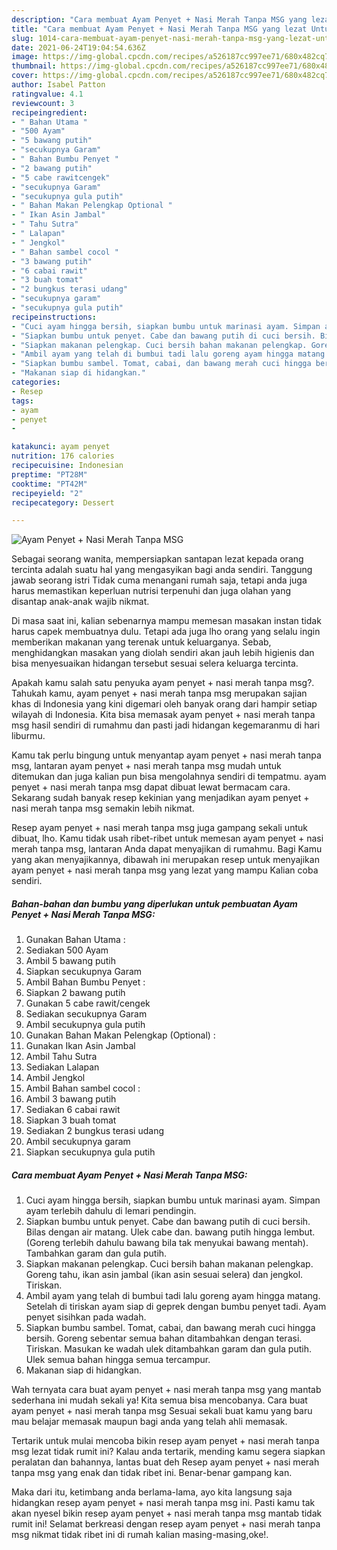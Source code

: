 ```yaml
---
description: "Cara membuat Ayam Penyet + Nasi Merah Tanpa MSG yang lezat Untuk Jualan"
title: "Cara membuat Ayam Penyet + Nasi Merah Tanpa MSG yang lezat Untuk Jualan"
slug: 1014-cara-membuat-ayam-penyet-nasi-merah-tanpa-msg-yang-lezat-untuk-jualan
date: 2021-06-24T19:04:54.636Z
image: https://img-global.cpcdn.com/recipes/a526187cc997ee71/680x482cq70/ayam-penyet-nasi-merah-tanpa-msg-foto-resep-utama.jpg
thumbnail: https://img-global.cpcdn.com/recipes/a526187cc997ee71/680x482cq70/ayam-penyet-nasi-merah-tanpa-msg-foto-resep-utama.jpg
cover: https://img-global.cpcdn.com/recipes/a526187cc997ee71/680x482cq70/ayam-penyet-nasi-merah-tanpa-msg-foto-resep-utama.jpg
author: Isabel Patton
ratingvalue: 4.1
reviewcount: 3
recipeingredient:
- " Bahan Utama "
- "500 Ayam"
- "5 bawang putih"
- "secukupnya Garam"
- " Bahan Bumbu Penyet "
- "2 bawang putih"
- "5 cabe rawitcengek"
- "secukupnya Garam"
- "secukupnya gula putih"
- " Bahan Makan Pelengkap Optional "
- " Ikan Asin Jambal"
- " Tahu Sutra"
- " Lalapan"
- " Jengkol"
- " Bahan sambel cocol "
- "3 bawang putih"
- "6 cabai rawit"
- "3 buah tomat"
- "2 bungkus terasi udang"
- "secukupnya garam"
- "secukupnya gula putih"
recipeinstructions:
- "Cuci ayam hingga bersih, siapkan bumbu untuk marinasi ayam. Simpan ayam terlebih dahulu di lemari pendingin."
- "Siapkan bumbu untuk penyet. Cabe dan bawang putih di cuci bersih. Bilas dengan air matang. Ulek cabe dan. bawang putih hingga lembut. (Goreng terlebih dahulu bawang bila tak menyukai bawang mentah). Tambahkan garam dan gula putih."
- "Siapkan makanan pelengkap. Cuci bersih bahan makanan pelengkap. Goreng tahu, ikan asin jambal (ikan asin sesuai selera) dan jengkol. Tiriskan."
- "Ambil ayam yang telah di bumbui tadi lalu goreng ayam hingga matang. Setelah di tiriskan ayam siap di geprek dengan bumbu penyet tadi. Ayam penyet sisihkan pada wadah."
- "Siapkan bumbu sambel. Tomat, cabai, dan bawang merah cuci hingga bersih. Goreng sebentar semua bahan ditambahkan dengan terasi. Tiriskan. Masukan ke wadah ulek ditambahkan garam dan gula putih. Ulek semua bahan hingga semua tercampur."
- "Makanan siap di hidangkan."
categories:
- Resep
tags:
- ayam
- penyet
- 

katakunci: ayam penyet  
nutrition: 176 calories
recipecuisine: Indonesian
preptime: "PT28M"
cooktime: "PT42M"
recipeyield: "2"
recipecategory: Dessert

---
```



![Ayam Penyet + Nasi Merah Tanpa MSG](https://img-global.cpcdn.com/recipes/a526187cc997ee71/680x482cq70/ayam-penyet-nasi-merah-tanpa-msg-foto-resep-utama.jpg)

Sebagai seorang wanita, mempersiapkan santapan lezat kepada orang tercinta adalah suatu hal yang mengasyikan bagi anda sendiri. Tanggung jawab seorang istri Tidak cuma menangani rumah saja, tetapi anda juga harus memastikan keperluan nutrisi terpenuhi dan juga olahan yang disantap anak-anak wajib nikmat.

Di masa  saat ini, kalian sebenarnya mampu memesan masakan instan tidak harus capek membuatnya dulu. Tetapi ada juga lho orang yang selalu ingin memberikan makanan yang terenak untuk keluarganya. Sebab, menghidangkan masakan yang diolah sendiri akan jauh lebih higienis dan bisa menyesuaikan hidangan tersebut sesuai selera keluarga tercinta. 



Apakah kamu salah satu penyuka ayam penyet + nasi merah tanpa msg?. Tahukah kamu, ayam penyet + nasi merah tanpa msg merupakan sajian khas di Indonesia yang kini digemari oleh banyak orang dari hampir setiap wilayah di Indonesia. Kita bisa memasak ayam penyet + nasi merah tanpa msg hasil sendiri di rumahmu dan pasti jadi hidangan kegemaranmu di hari liburmu.

Kamu tak perlu bingung untuk menyantap ayam penyet + nasi merah tanpa msg, lantaran ayam penyet + nasi merah tanpa msg mudah untuk ditemukan dan juga kalian pun bisa mengolahnya sendiri di tempatmu. ayam penyet + nasi merah tanpa msg dapat dibuat lewat bermacam cara. Sekarang sudah banyak resep kekinian yang menjadikan ayam penyet + nasi merah tanpa msg semakin lebih nikmat.

Resep ayam penyet + nasi merah tanpa msg juga gampang sekali untuk dibuat, lho. Kamu tidak usah ribet-ribet untuk memesan ayam penyet + nasi merah tanpa msg, lantaran Anda dapat menyajikan di rumahmu. Bagi Kamu yang akan menyajikannya, dibawah ini merupakan resep untuk menyajikan ayam penyet + nasi merah tanpa msg yang lezat yang mampu Kalian coba sendiri.

<!--inarticleads1-->

##### Bahan-bahan dan bumbu yang diperlukan untuk pembuatan Ayam Penyet + Nasi Merah Tanpa MSG:

1. Gunakan  Bahan Utama :
1. Sediakan 500 Ayam
1. Ambil 5 bawang putih
1. Siapkan secukupnya Garam
1. Ambil  Bahan Bumbu Penyet :
1. Siapkan 2 bawang putih
1. Gunakan 5 cabe rawit/cengek
1. Sediakan secukupnya Garam
1. Ambil secukupnya gula putih
1. Gunakan  Bahan Makan Pelengkap (Optional) :
1. Gunakan  Ikan Asin Jambal
1. Ambil  Tahu Sutra
1. Sediakan  Lalapan
1. Ambil  Jengkol
1. Ambil  Bahan sambel cocol :
1. Ambil 3 bawang putih
1. Sediakan 6 cabai rawit
1. Siapkan 3 buah tomat
1. Sediakan 2 bungkus terasi udang
1. Ambil secukupnya garam
1. Siapkan secukupnya gula putih




<!--inarticleads2-->

##### Cara membuat Ayam Penyet + Nasi Merah Tanpa MSG:

1. Cuci ayam hingga bersih, siapkan bumbu untuk marinasi ayam. Simpan ayam terlebih dahulu di lemari pendingin.
1. Siapkan bumbu untuk penyet. Cabe dan bawang putih di cuci bersih. Bilas dengan air matang. Ulek cabe dan. bawang putih hingga lembut. (Goreng terlebih dahulu bawang bila tak menyukai bawang mentah). Tambahkan garam dan gula putih.
1. Siapkan makanan pelengkap. Cuci bersih bahan makanan pelengkap. Goreng tahu, ikan asin jambal (ikan asin sesuai selera) dan jengkol. Tiriskan.
1. Ambil ayam yang telah di bumbui tadi lalu goreng ayam hingga matang. Setelah di tiriskan ayam siap di geprek dengan bumbu penyet tadi. Ayam penyet sisihkan pada wadah.
1. Siapkan bumbu sambel. Tomat, cabai, dan bawang merah cuci hingga bersih. Goreng sebentar semua bahan ditambahkan dengan terasi. Tiriskan. Masukan ke wadah ulek ditambahkan garam dan gula putih. Ulek semua bahan hingga semua tercampur.
1. Makanan siap di hidangkan.




Wah ternyata cara buat ayam penyet + nasi merah tanpa msg yang mantab sederhana ini mudah sekali ya! Kita semua bisa mencobanya. Cara buat ayam penyet + nasi merah tanpa msg Sesuai sekali buat kamu yang baru mau belajar memasak maupun bagi anda yang telah ahli memasak.

Tertarik untuk mulai mencoba bikin resep ayam penyet + nasi merah tanpa msg lezat tidak rumit ini? Kalau anda tertarik, mending kamu segera siapkan peralatan dan bahannya, lantas buat deh Resep ayam penyet + nasi merah tanpa msg yang enak dan tidak ribet ini. Benar-benar gampang kan. 

Maka dari itu, ketimbang anda berlama-lama, ayo kita langsung saja hidangkan resep ayam penyet + nasi merah tanpa msg ini. Pasti kamu tak akan nyesel bikin resep ayam penyet + nasi merah tanpa msg mantab tidak rumit ini! Selamat berkreasi dengan resep ayam penyet + nasi merah tanpa msg nikmat tidak ribet ini di rumah kalian masing-masing,oke!.

